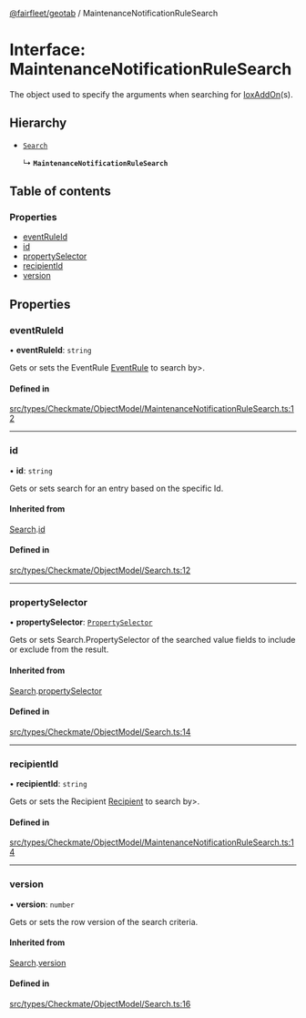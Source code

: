 [@fairfleet/geotab](../README.md) / MaintenanceNotificationRuleSearch

# Interface: MaintenanceNotificationRuleSearch

The object used to specify the arguments when searching for [IoxAddOn](IoxAddOn.md)(s).

## Hierarchy

- [`Search`](Search.md)

  ↳ **`MaintenanceNotificationRuleSearch`**

## Table of contents

### Properties

- [eventRuleId](MaintenanceNotificationRuleSearch.md#eventruleid)
- [id](MaintenanceNotificationRuleSearch.md#id)
- [propertySelector](MaintenanceNotificationRuleSearch.md#propertyselector)
- [recipientId](MaintenanceNotificationRuleSearch.md#recipientid)
- [version](MaintenanceNotificationRuleSearch.md#version)

## Properties

### eventRuleId

• **eventRuleId**: `string`

Gets or sets the EventRule [EventRule](EventRule.md) to search by&gt;.

#### Defined in

[src/types/Checkmate/ObjectModel/MaintenanceNotificationRuleSearch.ts:12](https://github.com/fairfleet/geotab/blob/b682f10/src/types/Checkmate/ObjectModel/MaintenanceNotificationRuleSearch.ts#L12)

___

### id

• **id**: `string`

Gets or sets search for an entry based on the specific Id.

#### Inherited from

[Search](Search.md).[id](Search.md#id)

#### Defined in

[src/types/Checkmate/ObjectModel/Search.ts:12](https://github.com/fairfleet/geotab/blob/b682f10/src/types/Checkmate/ObjectModel/Search.ts#L12)

___

### propertySelector

• **propertySelector**: [`PropertySelector`](PropertySelector.md)

Gets or sets Search.PropertySelector of the searched value fields to include or exclude from the result.

#### Inherited from

[Search](Search.md).[propertySelector](Search.md#propertyselector)

#### Defined in

[src/types/Checkmate/ObjectModel/Search.ts:14](https://github.com/fairfleet/geotab/blob/b682f10/src/types/Checkmate/ObjectModel/Search.ts#L14)

___

### recipientId

• **recipientId**: `string`

Gets or sets the Recipient [Recipient](Recipient.md) to search by&gt;.

#### Defined in

[src/types/Checkmate/ObjectModel/MaintenanceNotificationRuleSearch.ts:14](https://github.com/fairfleet/geotab/blob/b682f10/src/types/Checkmate/ObjectModel/MaintenanceNotificationRuleSearch.ts#L14)

___

### version

• **version**: `number`

Gets or sets the row version of the search criteria.

#### Inherited from

[Search](Search.md).[version](Search.md#version)

#### Defined in

[src/types/Checkmate/ObjectModel/Search.ts:16](https://github.com/fairfleet/geotab/blob/b682f10/src/types/Checkmate/ObjectModel/Search.ts#L16)
